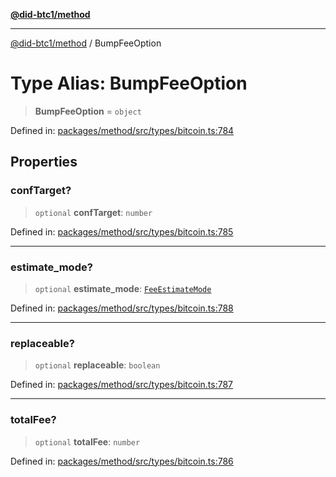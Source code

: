 [**@did-btc1/method**](../README.md)

***

[@did-btc1/method](../globals.md) / BumpFeeOption

# Type Alias: BumpFeeOption

> **BumpFeeOption** = `object`

Defined in: [packages/method/src/types/bitcoin.ts:784](https://github.com/dcdpr/did-btc1-js/blob/4ab6f9915d95beed9bc633644c9db1539395f512/packages/method/src/types/bitcoin.ts#L784)

## Properties

### confTarget?

> `optional` **confTarget**: `number`

Defined in: [packages/method/src/types/bitcoin.ts:785](https://github.com/dcdpr/did-btc1-js/blob/4ab6f9915d95beed9bc633644c9db1539395f512/packages/method/src/types/bitcoin.ts#L785)

***

### estimate\_mode?

> `optional` **estimate\_mode**: [`FeeEstimateMode`](FeeEstimateMode.md)

Defined in: [packages/method/src/types/bitcoin.ts:788](https://github.com/dcdpr/did-btc1-js/blob/4ab6f9915d95beed9bc633644c9db1539395f512/packages/method/src/types/bitcoin.ts#L788)

***

### replaceable?

> `optional` **replaceable**: `boolean`

Defined in: [packages/method/src/types/bitcoin.ts:787](https://github.com/dcdpr/did-btc1-js/blob/4ab6f9915d95beed9bc633644c9db1539395f512/packages/method/src/types/bitcoin.ts#L787)

***

### totalFee?

> `optional` **totalFee**: `number`

Defined in: [packages/method/src/types/bitcoin.ts:786](https://github.com/dcdpr/did-btc1-js/blob/4ab6f9915d95beed9bc633644c9db1539395f512/packages/method/src/types/bitcoin.ts#L786)
